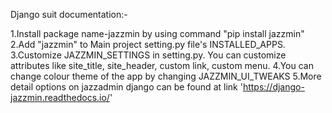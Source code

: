 Django suit documentation:-

1.Install package name-jazzmin by using command "pip install jazzmin"
2.Add "jazzmin" to Main project setting.py file's INSTALLED_APPS.
3.Customize JAZZMIN_SETTINGS in setting.py. You can customize attributes like site_title, site_header, custom link, custom menu.
4.You can change colour theme of the app by changing JAZZMIN_UI_TWEAKS
5.More detail options on jazzadmin django can be found at link 'https://django-jazzmin.readthedocs.io/'
